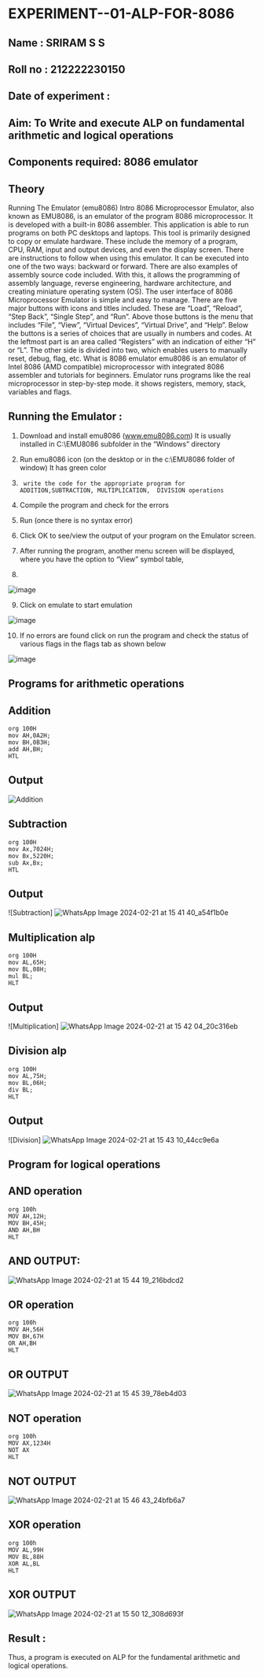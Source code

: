 # EXPERIMENT--01-ALP-FOR-8086
## Name : SRIRAM S S
## Roll no : 212222230150
## Date of experiment :

## Aim: To Write and execute ALP on fundamental arithmetic and logical operations
## Components required: 8086  emulator 
## Theory 
Running The Emulator (emu8086) Intro 8086 Microprocessor Emulator, also known as EMU8086, is an emulator of the program 8086 microprocessor. It is developed with a built-in 8086 assembler. This application is able to run programs on both PC desktops and laptops. This tool is primarily designed to copy or emulate hardware. These include the memory of a program, CPU, RAM, input and output devices, and even the display screen. There are instructions to follow when using this emulator. It can be executed into one of the two ways: backward or forward. There are also examples of assembly source code included. With this, it allows the programming of assembly language, reverse engineering, hardware architecture, and creating miniature operating system (OS). The user interface of 8086 Microprocessor Emulator is simple and easy to manage. There are five major buttons with icons and titles included. These are “Load”, “Reload”, “Step Back”, “Single Step”, and “Run”. Above those buttons is the menu that includes “File”, “View”, “Virtual Devices”, “Virtual Drive”, and “Help”. Below the buttons is a series of choices that are usually in numbers and codes. At the leftmost part is an area called “Registers” with an indication of either “H” or “L”. The other side is divided into two, which enables users to manually reset, debug, flag, etc. What is 8086 emulator emu8086 is an emulator of Intel 8086 (AMD compatible) microprocessor with integrated 8086 assembler and tutorials for beginners. Emulator runs programs like the real microprocessor in step-by-step mode. it shows registers, memory, stack, variables and flags.


 ## Running the Emulator :
1.	Download and install emu8086 (www.emu8086.com) It is usually installed in C:\EMU8086 subfolder in the “Windows” directory
2.	  Run  emu8086 icon (on the desktop or in the c:\EMU8086 folder of window) It has green color 
 
 
3.		write the code for the appropriate program for ADDITION,SUBTRACTION, MULTIPLICATION,  DIVISION operations 

4.	 Compile the program and check for the errors 
5.	Run (once there is no syntax error) 

6.	Click OK to see/view the output of your program on the Emulator screen. 


7.	After running the program, another menu screen will be displayed, where you have the option to “View” symbol table,
8.	 


![image](https://user-images.githubusercontent.com/36288975/189273263-d65baae9-4b8f-4723-afb3-c0ffa4052b04.png)



9.	Click on emulate to start emulation 


![image](https://user-images.githubusercontent.com/36288975/189273273-9bb36ec1-e2e8-4892-8d35-37707332bfdc.png)


10.	If no errors are found click on run the program and check the status of various flags in the flags tab as shown below 


![image](https://user-images.githubusercontent.com/36288975/189273277-113a2a33-4a40-4ff8-95a5-ecd3a1f504fe.png)







## Programs for arithmetic  operations

## Addition
```
org 100H
mov AH,0A2H;
mov BH,0B3H;
add AH,BH;
HTL
```

## Output  
 ![Addition](https://github.com/amal-2006/EXPERIMENT--01-ALP-FOR-8086/assets/148410730/38a0497a-0729-47ac-98aa-932ed1cbcb2d)
 
## Subtraction 
```
org 100H
mov Ax,7024H;
mov Bx,5220H;
sub Ax,Bx;
HTL

```
 
## Output  
![Subtraction] ![WhatsApp Image 2024-02-21 at 15 41 40_a54f1b0e](https://github.com/kaviya2839/EXPERIMENT--01-ALP-FOR-8086/assets/120553351/7181ec4b-60a3-4572-aa56-058dbb16fc12)


## Multiplication alp 
```
org 100H
mov AL,65H;
mov BL,08H;
mul BL;
HLT

```
 ## Output  
![Multiplication]  ![WhatsApp Image 2024-02-21 at 15 42 04_20c316eb](https://github.com/kaviya2839/EXPERIMENT--01-ALP-FOR-8086/assets/120553351/4ffa4d0e-4c0f-439b-a71d-7ee4f475f035)



## Division alp 
```
org 100H
mov AL,75H;
mov BL,06H;
div BL;
HLT

```  
## Output  
![Division] ![WhatsApp Image 2024-02-21 at 15 43 10_44cc9e6a](https://github.com/kaviya2839/EXPERIMENT--01-ALP-FOR-8086/assets/120553351/9bda73c5-c1e7-4e80-a38b-36d63df70090)

## Program for logical  operations

## AND operation

```
org 100h
MOV AH,12H;
MOV BH,45H;
AND AH,BH
HLT

```

## AND OUTPUT:
![WhatsApp Image 2024-02-21 at 15 44 19_216bdcd2](https://github.com/kaviya2839/EXPERIMENT--01-ALP-FOR-8086/assets/120553351/5b83fc37-c545-4915-8fdc-5086cb88acf7)

##  OR operation
```
org 100h
MOV AH,56H
MOV BH,67H
OR AH,BH
HLT
```
##  OR OUTPUT
![WhatsApp Image 2024-02-21 at 15 45 39_78eb4d03](https://github.com/kaviya2839/EXPERIMENT--01-ALP-FOR-8086/assets/120553351/7099ef0d-e23c-42ee-b566-37cf2d62aea9)

##  NOT operation
```
org 100h
MOV AX,1234H
NOT AX
HLT
```
##  NOT OUTPUT
![WhatsApp Image 2024-02-21 at 15 46 43_24bfb6a7](https://github.com/kaviya2839/EXPERIMENT--01-ALP-FOR-8086/assets/120553351/66eab738-805c-458e-856c-41f2671a9028)

##  XOR operation 
```
org 100h
MOV AL,99H
MOV BL,88H
XOR AL,BL
HLT
```
##  XOR OUTPUT
![WhatsApp Image 2024-02-21 at 15 50 12_308d693f](https://github.com/kaviya2839/EXPERIMENT--01-ALP-FOR-8086/assets/120553351/6d7a3d26-83d5-454f-8df5-e8acfef53b56)


## Result :
 
Thus, a program is executed on ALP for the fundamental arithmetic and logical operations.







